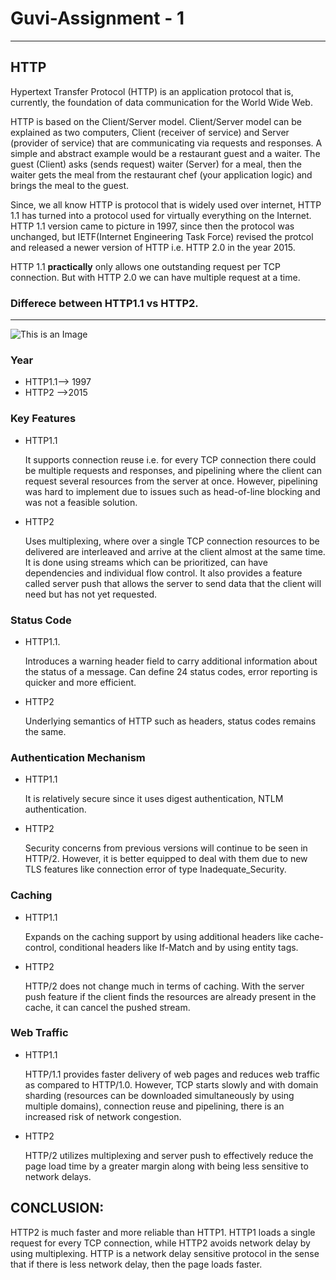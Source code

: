 # Guvi-Assignment - 1
--------
 HTTP  
--------
Hypertext Transfer Protocol (HTTP) is an application protocol that is, currently, the foundation of data communication for the World Wide Web.

HTTP is based on the Client/Server model. Client/Server model can be explained as two computers, Client (receiver of service) and Server (provider of service) that are communicating via requests and responses.
A simple and abstract example would be a restaurant guest and a waiter. The guest (Client) asks (sends request) waiter (Server) for a meal, then the waiter gets the meal from the restaurant chef (your application logic) and brings the meal to the guest.

Since, we all know HTTP is protocol that is widely used over internet, HTTP 1.1 has turned into a protocol used for virtually everything on the Internet. HTTP 1.1 version came to picture in 1997, since then the protocol was unchanged, but IETF(Internet Engineering Task Force) revised the protcol and released a newer version of HTTP i.e. HTTP 2.0 in the year 2015.

HTTP 1.1 **practically** only allows one outstanding request per TCP connection. But with HTTP 2.0 we can have multiple request at a time.

  ### Differece between HTTP1.1 vs HTTP2. 
---------------------------------------
![This is an Image](https://www.greenlanemarketing.com/wp-content/uploads/2015/03/http-request-flow.jpg)
### Year
- HTTP1.1--> 1997	          
- HTTP2  -->2015


### Key Features 

- HTTP1.1        
          
     It supports connection reuse i.e. for every TCP connection there could be multiple requests and responses, and pipelining where the client can request several resources from the server at once. However, pipelining was hard to implement due to issues such as head-of-line blocking and was not a feasible solution.

- HTTP2
       
     Uses multiplexing, where over a single TCP connection resources to be delivered are interleaved and arrive at the client almost at the same time. It is done using streams which can be prioritized, can have dependencies and individual flow control. It also provides a feature called server push that allows the server to send data that the client will need but has not yet requested.


### Status Code 

- HTTP1.1. 

     Introduces a warning header field to carry additional information about the status of a message. Can define 24 status codes, error reporting is quicker and more efficient.
      
- HTTP2
    
    Underlying semantics of HTTP such as headers, status codes remains the same.
      
### Authentication Mechanism

- HTTP1.1

     It is relatively secure since it uses digest authentication, NTLM authentication.
      
-  HTTP2
     
     Security concerns from previous versions will continue to be seen in HTTP/2. However, it is better equipped to deal with them due to new TLS features like connection error of type Inadequate_Security.
        
 ### Caching
 
- HTTP1.1

     Expands on the caching support by using additional headers like cache-control, conditional headers like If-Match and by using entity tags.
          
- HTTP2
     
     HTTP/2 does not change much in terms of caching. With the server push feature if the client finds the resources are already present in the cache, it can cancel the pushed stream.
       

### Web Traffic

- HTTP1.1
    
    HTTP/1.1 provides faster delivery of web pages and reduces web traffic as compared to HTTP/1.0. However, TCP starts slowly and with domain sharding (resources can be downloaded simultaneously by using multiple domains), connection reuse and pipelining, there is an increased risk of network congestion.
          
- HTTP2  
    
    HTTP/2 utilizes multiplexing and server push to effectively reduce the page load time by a greater margin along with being less sensitive to network delays.
          
          
          
          
          
## CONCLUSION: 

HTTP2 is much faster and more reliable than HTTP1. HTTP1 loads a single request for every TCP connection, while HTTP2 avoids network delay by using multiplexing. HTTP is a network delay sensitive protocol in the sense that if there is less network delay, then the page loads faster.          
        



